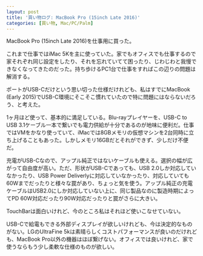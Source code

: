 ```yaml
---
layout: post
title: '買い物ログ: MacBook Pro (15inch Late 2016)'
categories: [買い物, Mac/PC/Palm]
---
```


MacBook Pro (15inch Late 2016)を仕事用に買った。

これまで仕事ではiMac 5Kを主に使っていた。家でもオフィスでも仕事するので家それぞれ同じ設定をしたり、それを忘れていてて困ったり、じわじわと我慢できなくなってきたのだった。持ち歩けるPC1台で仕事をすればこの辺りの問題は解消する。

ポートがUSB-Cだけという思い切った仕様だけれども、私はすでにMacBook (Early 2015)でUSB-C環境にそこそこ慣れていたので特に問題にはならないだろう、と考えた。

1ヶ月ほど使って、基本的に満足している。Blu-rayプレイヤーを、USB-C to USB 3.1ケーブル一本で繋いでも電力供給が十分であるのが地味に便利だ。仕事ではVMをかなり使っていて、iMacでは8GBメモリの仮想マシンを2台同時に立ち上げることもあった。しかしメモリ16GBだとそれができず、少しだけ不便だ。

充電がUSB-Cなので、アップル純正ではないケーブルも使える。選択の幅が広がって自由度が高い。ただ、形状がUSB-Cであっても、USB 2.0しか対応していなかったり、USB Power Deliverlyに対応していなかったり、対応していても60Wまでだったりと様々な罠があり、ちょっと気を使う。アップル純正の充電ケーブルはUSB2.0にしか対応していない上に、同じ製品なのに製造時期によってPD 60W対応だったり90W対応だったりと罠がさらに大きい。

TouchBarは面白いけれど、今のところ私はそれほど使いこなせていない。

USB-Cで給電もできる外部ディスプレイが欲しいけれども、今は決定的なものがない。LGのUltraFine 5kは素晴らしくコストパフォーマンスが良いのだけれども、MacBook Pro以外の機器はほぼ繋げない。オフィスでは良いけれど、家で使うならもう少し柔軟な仕様のものが欲しい。


